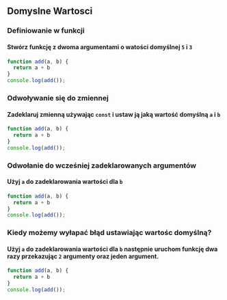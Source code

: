 ## Domyslne Wartosci


### Definiowanie w funkcji

#### Stwórz funkcję z dwoma argumentami o watości domyślnej `5` i `3`

```javascript
function add(a, b) {
  return a + b
}
console.log(add());
```

### Odwoływanie się do zmiennej

#### Zadeklaruj zmienną używając `const` i ustaw ją jaką wartość domyślną `a` i `b`

```javascript
function add(a, b) {
  return a + b
}
console.log(add());
```

### Odwołanie do wcześniej zadeklarowanych argumentów

#### Użyj `a` do zadeklarowania wartości dla `b`

```javascript
function add(a, b) {
  return a + b
}
console.log(add());
```

### Kiedy możemy wyłapać błąd ustawiając wartośc domyślną?

#### Użyj `a` do zadeklarowania wartości dla `b` następnie uruchom funkcję dwa razy przekazując `2` argumenty oraz jeden argument.

```javascript
function add(a, b) {
  return a + b
}
console.log(add());
```
